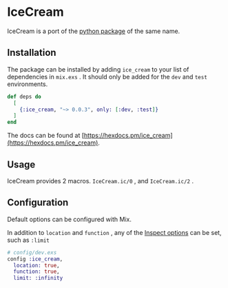 # IceCream

IceCream is a port of the [python package](https://github.com/gruns/icecream) of the same name.

## Installation

The package can be installed by adding `ice_cream` to your list of dependencies in `mix.exs` . It should only be added for the `dev` and `test` environments.

```elixir
def deps do
  [
    {:ice_cream, "~> 0.0.3", only: [:dev, :test]}
  ]
end
```

The docs can be found at [https://hexdocs.pm/ice_cream](https://hexdocs.pm/ice_cream).

## Usage

IceCream provides 2 macros. `IceCream.ic/0` , and `IceCream.ic/2` .

## Configuration

Default options can be configured with Mix.

In addition to `location` and `function` , any of the [Inspect options](https://hexdocs.pm/elixir/Inspect.Opts.html) can be set, such as `:limit`

```elixir
# config/dev.exs
config :ice_cream,
  location: true,
  function: true,
  limit: :infinity
```

